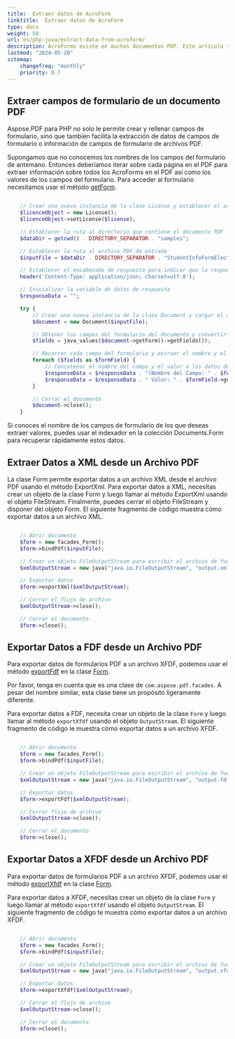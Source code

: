 ```yaml
---
title:  Extraer datos de AcroForm 
linktitle:  Extraer datos de AcroForm
type: docs
weight: 50
url: es/php-java/extract-data-from-acroform/
description: AcroForms existe en muchos documentos PDF. Este artículo tiene como objetivo ayudarle a entender cómo extraer datos de AcroForms usando PHP y Aspose.PDF.
lastmod: "2024-05-20"
sitemap:
    changefreq: "monthly"
    priority: 0.7
---
```


## Extraer campos de formulario de un documento PDF

Aspose.PDF para PHP no solo le permite crear y rellenar campos de formulario, sino que también facilita la extracción de datos de campos de formulario o información de campos de formulario de archivos PDF.

Supongamos que no conocemos los nombres de los campos del formulario de antemano. Entonces deberíamos iterar sobre cada página en el PDF para extraer información sobre todos los AcroForms en el PDF así como los valores de los campos del formulario. Para acceder al formulario necesitamos usar el método [getForm](https://reference.aspose.com/pdf/java/com.aspose.pdf/Document#getForm--).

```php

    // Crear una nueva instancia de la clase License y establecer el archivo de licencia
    $licenceObject = new License();
    $licenceObject->setLicense($license);

    // Establecer la ruta al directorio que contiene el documento PDF
    $dataDir = getcwd() . DIRECTORY_SEPARATOR . "samples";

    // Establecer la ruta al archivo PDF de entrada
    $inputFile = $dataDir . DIRECTORY_SEPARATOR . "StudentInfoFormElectronic.pdf";

    // Establecer el encabezado de respuesta para indicar que la respuesta estará en formato JSON
    header('Content-Type: application/json; charset=utf-8');

    // Inicializar la variable de datos de respuesta
    $responseData = "";

    try {
        // Crear una nueva instancia de la clase Document y cargar el archivo PDF de entrada
        $document = new Document($inputFile);

        // Obtener los campos del formulario del documento y convertirlos a valores de PHP
        $fields = java_values($document->getForm()->getFields());

        // Recorrer cada campo del formulario y extraer el nombre y el valor del campo
        foreach ($fields as $formField) {
            // Concatenar el nombre del campo y el valor a los datos de respuesta
            $responseData = $responseData . "(Nombre del Campo: " . $formField->getPartialName() . " |";
            $responseData = $responseData . " Valor: " . $formField->getValue() . "),";
        }

        // Cerrar el documento
        $document->close();
    }
```


Si conoces el nombre de los campos de formulario de los que deseas extraer valores, puedes usar el indexador en la colección Documents.Form para recuperar rápidamente estos datos.

## Extraer Datos a XML desde un Archivo PDF

La clase Form permite exportar datos a un archivo XML desde el archivo PDF usando el método ExportXml. Para exportar datos a XML, necesitas crear un objeto de la clase Form y luego llamar al método ExportXml usando el objeto FileStream. Finalmente, puedes cerrar el objeto FileStream y disponer del objeto Form. El siguiente fragmento de código muestra cómo exportar datos a un archivo XML.

```php

    // Abrir documento
    $form = new facades_Form();
    $form->bindPdf($inputFile);

    // Crear un objeto FileOutputStream para escribir el archivo de fuente.
    $xmlOutputStream = new java("java.io.FileOutputStream", "output.xml");

    // Exportar datos
    $form->exportXml($xmlOutputStream);

    // Cerrar el flujo de archivo
    $xmlOutputStream->close();

    // Cerrar el documento
    $form->close();
```

## Exportar Datos a FDF desde un Archivo PDF

Para exportar datos de formularios PDF a un archivo XFDF, podemos usar el método [exportFdf](https://reference.aspose.com/pdf/java/com.aspose.pdf.facades/Form#exportFdf-java.io.OutputStream-) en la clase [Form](https://reference.aspose.com/pdf/java/com.aspose.pdf.facades/Form).

Por favor, tenga en cuenta que es una clase de `com.aspose.pdf.facades`. A pesar del nombre similar, esta clase tiene un propósito ligeramente diferente.

Para exportar datos a FDF, necesita crear un objeto de la clase `Form` y luego llamar al método `exportXfdf` usando el objeto `OutputStream`. El siguiente fragmento de código le muestra cómo exportar datos a un archivo XFDF.

```php

    // Abrir documento
    $form = new facades_Form();
    $form->bindPdf($inputFile);

    // Crear un objeto FileOutputStream para escribir el archivo de fuente.
    $xmlOutputStream = new java("java.io.FileOutputStream", "output.fdf");

    // Exportar datos
    $form->exportFdf($xmlOutputStream);

    // Cerrar flujo de archivo
    $xmlOutputStream->close();

    // Cerrar el documento
    $form->close();
```

## Exportar Datos a XFDF desde un Archivo PDF

Para exportar datos de formularios PDF a un archivo XFDF, podemos usar el método [exportXfdf](https://reference.aspose.com/pdf/java/com.aspose.pdf.facades/Form#exportXfdf-java.io.OutputStream-) en la clase [Form](https://reference.aspose.com/pdf/java/com.aspose.pdf.facades/Form).

Para exportar datos a XFDF, necesitas crear un objeto de la clase `Form` y luego llamar al método `exportXfdf` usando el objeto `OutputStream`.
El siguiente fragmento de código te muestra cómo exportar datos a un archivo XFDF.

```php

    // Abrir documento
    $form = new facades_Form();
    $form->bindPdf($inputFile);

    // Crear un objeto FileOutputStream para escribir el archivo de fuentes.
    $xmlOutputStream = new java("java.io.FileOutputStream", "output.xfdf");

    // Exportar datos
    $form->exportXfdf($xmlOutputStream);

    // Cerrar el flujo de archivo
    $xmlOutputStream->close();

    // Cerrar el documento
    $form->close();
```